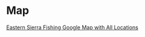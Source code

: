 # Map

[Eastern Sierra Fishing Google Map with All Locations](https://maps.app.goo.gl/uT57e3WJUvDdodhS9?g_st=com.google.Keep.ShareExtension)
